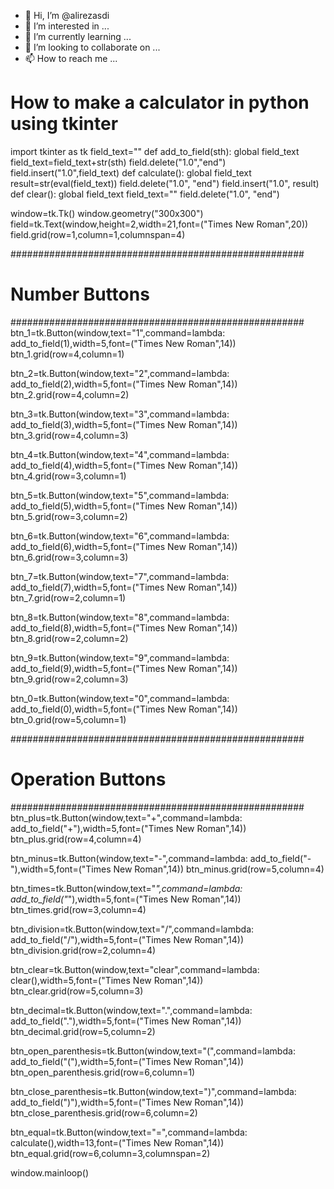 - 👋 Hi, I’m @alirezasdi
- 👀 I’m interested in ...
- 🌱 I’m currently learning ...
- 💞️ I’m looking to collaborate on ...
- 📫 How to reach me ...

<!---
alirezasdi/alirezasdi is a ✨ special ✨ repository because its `README.md` (this file) appears on your GitHub profile.
You can click the Preview link to take a look at your changes.
--->

# How to make a calculator in python using tkinter
import tkinter as tk
field_text=""
def add_to_field(sth):
    global field_text
    field_text=field_text+str(sth)
    field.delete("1.0","end")
    field.insert("1.0",field_text)
def calculate():
    global field_text
    result=str(eval(field_text))
    field.delete("1.0", "end")
    field.insert("1.0", result)
def clear():
    global field_text
    field_text=""
    field.delete("1.0", "end")

window=tk.Tk()
window.geometry("300x300")
field=tk.Text(window,height=2,width=21,font=("Times New Roman",20))
field.grid(row=1,column=1,columnspan=4)

#####################################################
# Number Buttons
#####################################################
btn_1=tk.Button(window,text="1",command=lambda: add_to_field(1),width=5,font=("Times New Roman",14))
btn_1.grid(row=4,column=1)

btn_2=tk.Button(window,text="2",command=lambda: add_to_field(2),width=5,font=("Times New Roman",14))
btn_2.grid(row=4,column=2)

btn_3=tk.Button(window,text="3",command=lambda: add_to_field(3),width=5,font=("Times New Roman",14))
btn_3.grid(row=4,column=3)

btn_4=tk.Button(window,text="4",command=lambda: add_to_field(4),width=5,font=("Times New Roman",14))
btn_4.grid(row=3,column=1)

btn_5=tk.Button(window,text="5",command=lambda: add_to_field(5),width=5,font=("Times New Roman",14))
btn_5.grid(row=3,column=2)

btn_6=tk.Button(window,text="6",command=lambda: add_to_field(6),width=5,font=("Times New Roman",14))
btn_6.grid(row=3,column=3)

btn_7=tk.Button(window,text="7",command=lambda: add_to_field(7),width=5,font=("Times New Roman",14))
btn_7.grid(row=2,column=1)

btn_8=tk.Button(window,text="8",command=lambda: add_to_field(8),width=5,font=("Times New Roman",14))
btn_8.grid(row=2,column=2)

btn_9=tk.Button(window,text="9",command=lambda: add_to_field(9),width=5,font=("Times New Roman",14))
btn_9.grid(row=2,column=3)

btn_0=tk.Button(window,text="0",command=lambda: add_to_field(0),width=5,font=("Times New Roman",14))
btn_0.grid(row=5,column=1)

#####################################################
# Operation Buttons
#####################################################
btn_plus=tk.Button(window,text="+",command=lambda: add_to_field("+"),width=5,font=("Times New Roman",14))
btn_plus.grid(row=4,column=4)

btn_minus=tk.Button(window,text="-",command=lambda: add_to_field("-"),width=5,font=("Times New Roman",14))
btn_minus.grid(row=5,column=4)

btn_times=tk.Button(window,text="*",command=lambda: add_to_field("*"),width=5,font=("Times New Roman",14))
btn_times.grid(row=3,column=4)

btn_division=tk.Button(window,text="/",command=lambda: add_to_field("/"),width=5,font=("Times New Roman",14))
btn_division.grid(row=2,column=4)

btn_clear=tk.Button(window,text="clear",command=lambda: clear(),width=5,font=("Times New Roman",14))
btn_clear.grid(row=5,column=3)

btn_decimal=tk.Button(window,text=".",command=lambda: add_to_field("."),width=5,font=("Times New Roman",14))
btn_decimal.grid(row=5,column=2)

btn_open_parenthesis=tk.Button(window,text="(",command=lambda: add_to_field("("),width=5,font=("Times New Roman",14))
btn_open_parenthesis.grid(row=6,column=1)

btn_close_parenthesis=tk.Button(window,text=")",command=lambda: add_to_field(")"),width=5,font=("Times New Roman",14))
btn_close_parenthesis.grid(row=6,column=2)

btn_equal=tk.Button(window,text="=",command=lambda: calculate(),width=13,font=("Times New Roman",14))
btn_equal.grid(row=6,column=3,columnspan=2)

window.mainloop()
